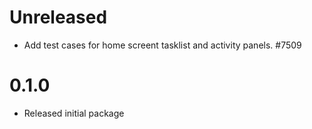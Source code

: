 # Unreleased

-   Add test cases for home screent tasklist and activity panels. #7509

# 0.1.0

-   Released initial package
